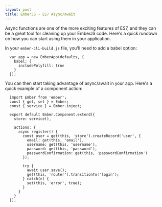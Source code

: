 ```yaml
---
layout: post
title: EmberJS - ES7 Async/Await
---
```

Async functions are one of the more exciting features of ES7, and they can be
a great tool for cleaning up your EmberJS code. Here's a quick rundown on how
you can start using them in your application.

In your `ember-cli-build.js` file, you'll need to add a babel option:

```
  var app = new EmberApp(defaults, {
    babel: {
      includePolyfill: true
    }
  });
```

You can then start taking advantage of async/await in your app. Here's a quick
example of a component action:

```
  import Ember from 'ember';
  const { get, set } = Ember;
  const { service } = Ember.inject;

  export default Ember.Component.extend({
    store: service(),

    actions: {
      async register() {
        const user = get(this, 'store').createRecord('user', {
          email: get(this, 'email'),
          username: get(this, 'username'),
          password: get(this, 'password'),
          passwordConfirmation: get(this, 'passwordConfirmation')
        });

        try {
          await user.save();
          get(this, 'router').transitionTo('login');
        } catch(e) {
          set(this, 'error', true);
        }
      }
    }
  });
```
